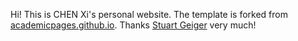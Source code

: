

Hi! This is CHEN Xi's personal website. The template is forked from [academicpages.github.io](https://github.com/academicpages/academicpages.github.io). Thanks [Stuart Geiger](https://github.com/staeiou) very much!


<!-- 
bundle clean
bundle install
bundle exec jekyll liveserve 
bundle exec jekyll serve -l 
-->


<!-- 
gem 'tzinfo'
gem 'tzinfo-data', platforms: [:mingw, :mswin, :x64_mingw]  
-->
